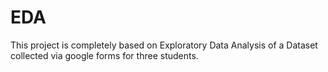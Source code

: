 # EDA
This project is completely based on Exploratory Data Analysis of a Dataset collected via google forms for three students.
